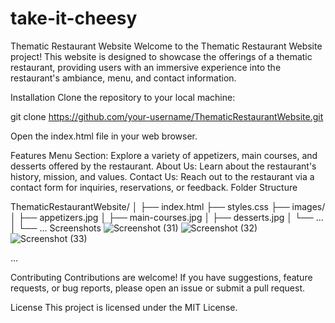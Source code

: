 # take-it-cheesy
Thematic Restaurant Website
Welcome to the Thematic Restaurant Website project! This website is designed to showcase the offerings of a thematic restaurant, providing users with an immersive experience into the restaurant's ambiance, menu, and contact information.

Installation
Clone the repository to your local machine:

git clone https://github.com/your-username/ThematicRestaurantWebsite.git

Open the index.html file in your web browser.

Features
Menu Section: Explore a variety of appetizers, main courses, and desserts offered by the restaurant.
About Us: Learn about the restaurant's history, mission, and values.
Contact Us: Reach out to the restaurant via a contact form for inquiries, reservations, or feedback.
Folder Structure

ThematicRestaurantWebsite/
│
├── index.html
├── styles.css
├── images/
│   ├── appetizers.jpg
│   ├── main-courses.jpg
│   ├── desserts.jpg
│   └── ...
│
└── ...
Screenshots
![Screenshot (31)](https://github.com/cxxc7/take-it-cheesy/assets/153350080/949a7c81-dafd-4d38-8097-8c9924aa0721)
![Screenshot (32)](https://github.com/cxxc7/take-it-cheesy/assets/153350080/70a47305-404c-442e-9459-0f8a95dcef7c)
![Screenshot (33)](https://github.com/cxxc7/take-it-cheesy/assets/153350080/f100060f-dc3d-43ea-aa16-4b112880af23)


...

Contributing
Contributions are welcome! If you have suggestions, feature requests, or bug reports, please open an issue or submit a pull request.

License
This project is licensed under the MIT License.
